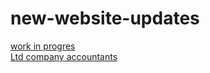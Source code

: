 # new-website-updates
<a href="newwebsite.com">work in progres</a>
<br>
<a href="https://cleveraccounts.com/limited-company">Ltd company accountants</a>
